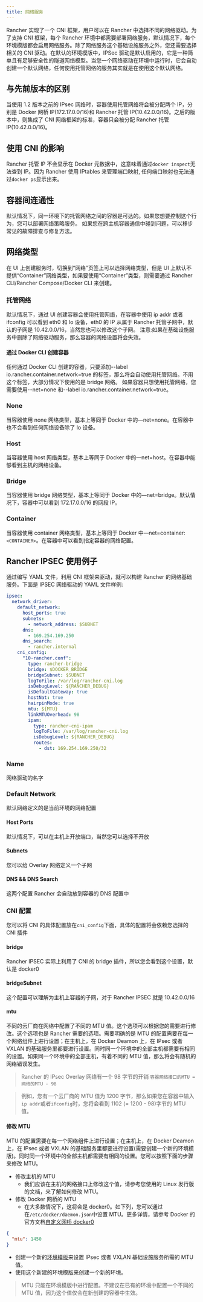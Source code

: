 ```yaml
---
title: 网络服务
---
```


Rancher 实现了一个 CNI 框架，用户可以在 Rancher 中选择不同的网络驱动。为了支持 CNI 框架，每个 Rancher 环境中都需要部署网络服务，默认情况下，每个环境模版都会启用网络服务。除了网络服务这个基础设施服务之外，您还需要选择相关的 CNI 驱动。在默认的环境模版中，IPSec 驱动是默认启用的，它是一种简单且有足够安全性的隧道网络模型。当您一个网络驱动在环境中运行时，它会自动创建一个默认网络，任何使用托管网络的服务其实就是在使用这个默认网络。

## 与先前版本的区别

当使用 1.2 版本之前的 IPsec 网络时，容器使用托管网络将会被分配两个 IP，分别是 Docker 网桥 IP(172.17.0.0/16)和 Rancher 托管 IP(10.42.0.0/16)。之后的版本中，则集成了 CNI 网络框架的标准，容器只会被分配 Rancher 托管 IP(10.42.0.0/16)。

## 使用 CNI 的影响

Rancher 托管 IP 不会显示在 Docker 元数据中，这意味着通过`docker inspect`无法查到 IP。因为 Rancher 使用 IPtables 来管理端口映射, 任何端口映射也无法通过`docker ps`显示出来。

## 容器间连通性

默认情况下，同一环境下的托管网络之间的容器是可达的。如果您想要控制这个行为，您可以部署网络策略服务。
如果您在跨主机容器通信中碰到问题，可以移步常见的故障排查与修复方法。

## 网络类型

在 UI 上创建服务时，切换到“网络”页签上可以选择网络类型，但是 UI 上默认不提供“Container”网络类型，如果要使用“Container”类型，则需要通过 Rancher CLI/Rancher Compose/Docker CLI 来创建。

### 托管网络

默认情况下，通过 UI 创建容器会使用托管网络，在容器中使用 ip addr 或者 ifconfig 可以看到 eth0 和 lo 设备，eth0 的 IP 从属于 Rancher 托管子网中，默认的子网是 10.42.0.0/16，当然您也可以修改这个子网。
注意:如果在基础设施服务中删除了网络驱动服务，那么容器的网络设置将会失效。

#### 通过 Docker CLI 创建容器

任何通过 Docker CLI 创建的容器，只要添加--label io.rancher.container.network=true 的标签，那么将会自动使用托管网络。不用这个标签，大部分情况下使用的是 bridge 网络。
如果容器只想使用托管网络，您需要使用--net=none 和--label io.rancher.container.network=true。

### None

当容器使用 none 网络类型，基本上等同于 Docker 中的—net=none。在容器中也不会看到任何网络设备除了 lo 设备。

### Host

当容器使用 host 网络类型，基本上等同于 Docker 中的—net=host。在容器中能够看到主机的网络设备。

### Bridge

当容器使用 bridge 网络类型，基本上等同于 Docker 中的—net=bridge。默认情况下，容器中可以看到 172.17.0.0/16 的网段 IP。

### Container

当容器使用 container 网络类型，基本上等同于 Docker 中—net=container:`<CONTAINER>`。在容器中可以看到指定容器的网络配置。

## Rancher IPSEC 使用例子

通过编写 YAML 文件，利用 CNI 框架来驱动，就可以构建 Rancher 的网络基础服务。下面是 IPSEC 网络驱动的 YAML 文件样例:

```yml
ipsec:
  network_driver:
    default_network:
      host_ports: true
      subnets:
        - network_address: $SUBNET
      dns:
        - 169.254.169.250
      dns_search:
        - rancher.internal
    cni_config:
      "10-rancher.conf":
        type: rancher-bridge
        bridge: $DOCKER_BRIDGE
        bridgeSubnet: $SUBNET
        logToFile: /var/log/rancher-cni.log
        isDebugLevel: ${RANCHER_DEBUG}
        isDefaultGateway: true
        hostNat: true
        hairpinMode: true
        mtu: ${MTU}
        linkMTUOverhead: 98
        ipam:
          type: rancher-cni-ipam
          logToFile: /var/log/rancher-cni.log
          isDebugLevel: ${RANCHER_DEBUG}
          routes:
            - dst: 169.254.169.250/32
```

### Name

网络驱动的名字

### Default Network

默认网络定义的是当前环境的网络配置

#### Host Ports

默认情况下，可以在主机上开放端口，当然您可以选择不开放

#### Subnets

您可以给 Overlay 网络定义一个子网

#### DNS && DNS Search

这两个配置 Rancher 会自动放到容器的 DNS 配置中

### CNI 配置

您可以将 CNI 的具体配置放在`cni_config`下面，具体的配置将会依赖您选择的 CNI 插件

#### bridge

Rancher IPSEC 实际上利用了 CNI 的 bridge 插件，所以您会看到这个设置，默认是 docker0

#### bridgeSubnet

这个配置可以理解为主机上容器的子网，对于 Rancher IPSEC 就是 10.42.0.0/16

#### mtu

不同的云厂商在网络中配置了不同的 MTU 值。这个选项可以根据您的需要进行修改。这个选项也是 Rancher 需要的选项。需要明确的是 MTU 的配置需要在每一个网络组件上进行设置；在主机上，在 Docker Deamon 上，在 IPsec 或者 VXLAN 的基础服务里都要进行设置。同时同一个环境中的全部主机都需要有相同的设置。如果同一个环境中的全部主机，有着不同的 MTU 值，那么将会有随机的网络错误发生。

> Rancher 的 IPsec Overlay 网络有一个 98 字节的开销
> `容器网络接口的MTU = 网络的MTU - 98`

> 例如，您有一个云厂商的 MTU 值为 1200 字节，那么如果您在容器中输入`ip addr`或者`ifconfig`时，您将会看到 1102 (= 1200 - 98)字节的 MTU 值。

#### 修改 MTU

MTU 的配置需要在每一个网络组件上进行设置；在主机上，在 Docker Deamon 上，在 IPsec 或者 VXLAN 的基础服务里都要进行设置(需要创建一个新的环境模版)。同时同一个环境中的全部主机都需要有相同的设置。您可以按照下面的步骤来修改 MTU。

- 修改主机的 MTU
  - 我们应该在主机的网络接口上修改这个值，请参考您使用的 Linux 发行版的文档，来了解如何修改 MTU。
- 修改 Docker 网桥的 MTU
  - 在大多数情况下，这将会是 docker0。如下列，您可以通过在`/etc/docker/daemon.json`中设置 MTU。更多详情，请参考 Docker 的官方文档[自定义网桥 docker0](https://docs.docker.com/engine/userguide/networking/default_network/custom-docker0/)

```json
{
  "mtu": 1450
}
```

- 创建一个新的[环境模版](/docs/rancher1/configuration/environments/_index#什么是环境模版)来设置 IPsec 或者 VXLAN 基础设施服务所需的 MTU 值。
- 使用这个新建的环境模版来创建一个新的环境。

> MTU 只能在环境模版中进行配置。不建议在已有的环境中配置一个不同的 MTU 值，因为这个值仅会在新创建的容器中生效。
